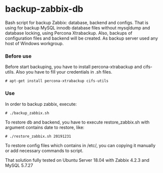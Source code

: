 # backup-zabbix-db
Bash script for backup Zabbix: database, backend and configs.
That is using for backup MySQL innodb database files without mysqldump and database locking, using Percona Xtrabackup. Also, backups of configuration files and backend will be created. As backup server used any host of Windows workgroup.

### Before use
Before start backuping, you have to install percona-xtrabackup and cifs-utils. Also you have to fill your credentials in .sh files.

    # apt-get install percona-xtrabackup cifs-utils
### Use
In order to backup zabbix, execute:

    # ./backup_zabbix.sh
To restore db and backend, you have to execute restore_zabbix.sh with argument contains date to restore, like:

    # ./restore_zabbix.sh 20191231
To restore config files which contains in /etc/, you can copying it manually or add necessary commands to script.

That solution fully tested on Ubuntu Server 18.04 with Zabbix 4.2.3 and MySQL 5.7.27
